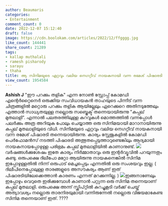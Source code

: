```yaml
---
author: Beaumaris
categories:
- Entertainment
comment_count: 0
date: 2022-12-07 15:12:40
draft: false
image: https://cdn.boolokam.com/articles/2022/12/ffgggg.jpg
like_count: 144441
share_count: 21289
tags:
- kallap muthalali
- ramesh pisharody
- sarayu
- thaha
title: ആ സിനിമയുടെ ഏറ്റവും വലിയ നെഗറ്റീവ് നായകനായി വന്ന രമേശ്‌ പിഷാരടി തന്നെയായിരുന്നു
view_count: 1954584
---
```


**Ashish J** "ഈ പറക്കും തളിക" എന്ന നോൺ സ്റ്റോപ്പ്‌ കോമഡി എന്റെർറ്റൈനെർ ഒരുക്കിയ സംവിധായകൻ താഹയുടെ പിന്നീട് വന്ന ചിത്രങ്ങളിൽ മറ്റൊരു പറക്കും തളിക ആയില്ലേലും ഏറെക്കുറെ അതിനടുത്തേലും എത്താൻ സാധ്യതയുള്ള നല്ലൊരു സബ്ജെക്ട് തന്നെയായിരുന്നു "കപ്പല് മുതലാളി". എന്നാൽ പലതരത്തിലുള്ള കുറവുകൾ മൊത്തത്തിൽ വന്നപ്പോൾ പലർക്കും അത്ര അറിയുക പോലും ചെയ്യാത്ത ഒരു സിനിമയായി മാറാനായിരുന്നു കപ്പല് മുതലാളിയുടെ വിധി. സിനിമയുടെ ഏറ്റവും വലിയ നെഗറ്റീവ് നായകനായി വന്ന രമേശ്‌ പിഷാരടി തന്നെയായിരുന്നു. കാര്യം സ്റ്റേജുകളിൽ കോമഡി പെർഫോമൻസ് നടത്തി പിഷാരടി അത്ഭുതപ്പെടുത്താറുണ്ടെങ്കിലും ആദ്യമായി നായകനായപ്പോഴുള്ള പരിഭ്രമം കപ്പല് മുതലാളിയിൽ കാണാനുണ്ട്. ![](https://cdn.boolokam.com/articles/2022/12/ffgggg.jpg)വർഷങ്ങൾക്കുശേഷം ഇതേ കാര്യം നിർമ്മാതാവും ഒരു ഇന്റർവ്യൂവിൽ പറയുന്നതും കണ്ടു. ഒരുപക്ഷെ ദിലീപോ മറ്റോ ആയിരുന്നു നായകനെങ്കിൽ സിനിമ ഇപ്പോഴുള്ളതിൽ നിന്ന് ഒരുപാട് മെച്ചപ്പെടും എന്നതിൽ ഒരു സംശയവും ഇല്ല. ( ദിലീപിനെപ്പോലുള്ള താരങ്ങളുടെ അസൗകര്യം ആണ് ഇത് പിഷാരടിയിലേക്കെത്താൻ കാരണം എന്നത് മറക്കുന്നില്ല. ) ![](https://cdn.boolokam.com/articles/2022/12/jtjjjj.webp)ഇങ്ങനാണേലും ഇപ്പോഴും വെറുതെ ഇരിക്കുമ്പോൾ കാണാൻ പറ്റുന്ന ഒരു സിനിമ തന്നെയാണ് കപ്പല് മുതലാളി. ഒരുപക്ഷെ അന്ന് സ്ക്രിപ്റ്റിൽ കുറച്ചുകൂടി വർക്ക്‌ ചെയ്ത് അത്യാവശ്യം നല്ലൊരു താരനിരയുമായി വന്നിരുന്നേൽ നല്ലൊരു വിജയമാകേണ്ട സിനിമ തന്നെയാണ് ഇത്. ????